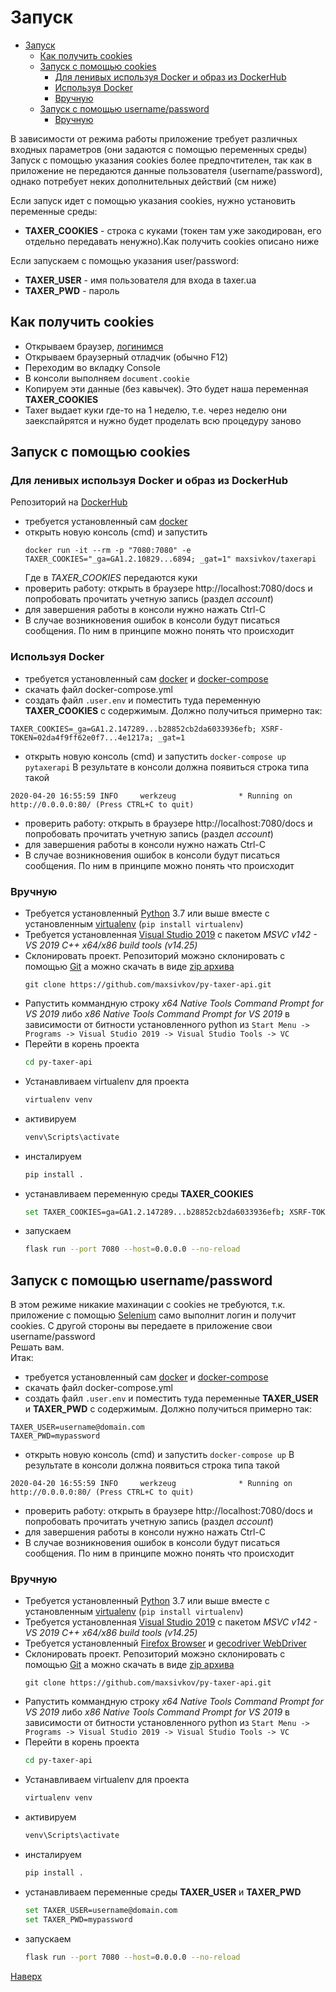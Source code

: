 # Запуск
- [Запуск](#запуск)
  - [Как получить cookies](#как-получить-cookies)
  - [Запуск с помощью cookies](#запуск-с-помощью-cookies)
    - [Для ленивых используя Docker и образ из DockerHub](#для-ленивых-используя-docker-и-образ-из-dockerhub)
    - [Используя Docker](#используя-docker)
    - [Вручную](#вручную)
  - [Запуск с помощью username/password](#запуск-с-помощью-usernamepassword)
    - [Вручную](#вручную-1)

В зависимости от режима работы приложение требует различных входных параметров (они задаются с помощью переменных среды)
Запуск с помощью указания cookies более предпочтителен, так как в приложение не передаются данные пользователя (username/password), однако потребует неких дополнительных действий (см ниже)

Если запуск идет с помощью указания cookies, нужно установить переменные среды:
* **TAXER_COOKIES** - строка с куками (токен там уже закодирован, его отдельно передавать ненужно).Как получить cookies описано ниже   

Если запускаем с помощью указания user/password:
* **TAXER_USER** - имя пользователя для входа в taxer.ua 
* **TAXER_PWD** - пароль

## Как получить cookies
* Открываем браузер, [логинимся](https://taxer.ua/login)
* Открываем браузерный отладчик (обычно F12)
* Переходим во вкладку Console
* В консоли выполняем `document.cookie`
* Копируем эти данные (без кавычек). Это будет наша переменная **TAXER_COOKIES**
* Taxer выдает куки где-то на 1 неделю, т.е. через неделю они заекспайрятся и нужно будет проделать всю процедуру заново

## Запуск с помощью cookies

### Для ленивых используя Docker и образ из DockerHub
Репозиторий на [DockerHub](https://hub.docker.com/repository/docker/maxsivkov/taxerapi)
- требуется установленный сам [docker](https://www.docker.com/)
- открыть новую консоль (cmd) и запустить
  ```
  docker run -it --rm -p "7080:7080" -e TAXER_COOKIES="_ga=GA1.2.10829...6894; _gat=1" maxsivkov/taxerapi
  ```
  Где в *TAXER_COOKIES* передаются куки
- проверить работу: открыть в браузере http://localhost:7080/docs и попробовать прочитать учетную запись (раздел *account*)
- для завершения работы в консоли нужно нажать Ctrl-C
- В случае возникновения ошибок в консоли будут писаться сообщения. По ним в принципе можно понять что происходит


### Используя Docker

- требуется установленный сам [docker](https://www.docker.com/) и [docker-compose](https://docs.docker.com/compose/install/)
- скачать файл docker-compose.yml
- создать файл `.user.env` и поместить туда переменную **TAXER_COOKIES** с содержимым. Должно получиться примерно так:
```env
TAXER_COOKIES=_ga=GA1.2.147289...b28852cb2da6033936efb; XSRF-TOKEN=02da4f9ff62e0f7...4e1217a; _gat=1
```
- открыть новую консоль (cmd) и запустить `docker-сompose up pytaxerapi`
В результате в консоли должна появиться строка типа такой
```log
2020-04-20 16:55:59 INFO     werkzeug              * Running on http://0.0.0.0:80/ (Press CTRL+C to quit)
```
- проверить работу: открыть в браузере http://localhost:7080/docs и попробовать прочитать учетную запись (раздел *account*)
- для завершения работы в консоли нужно нажать Ctrl-C
- В случае возникновения ошибок в консоли будут писаться сообщения. По ним в принципе можно понять что происходит

### Вручную
* Требуется установленный [Python](https://www.python.org/downloads/) 3.7 или выше вместе с установленным [virtualenv](https://virtualenv.pypa.io/en/latest/) (`pip install virtualenv`)
* Требуется установленная [Visual Studio 2019](https://visualstudio.microsoft.com/downloads/) с пакетом _MSVC v142 - VS 2019 C++ x64/x86 build tools (v14.25)_ 
* Cклонировать проект. Репозиторий можэно склонировать с помощью [Git](https://git-scm.com/download) а можно скачать в виде [zip архива](https://github.com/maxsivkov/py-taxer-api/archive/master.zip) 
    ```
    git clone https://github.com/maxsivkov/py-taxer-api.git
    ```
* Pапустить коммандную строку _x64 Native Tools Command Prompt for VS 2019_ либо _x86 Native Tools Command Prompt for VS 2019_ в зависимости от битности установленного python из `Start Menu -> Programs -> Visual Studio 2019 -> Visual Studio Tools -> VC` 
* Перейти в корень проекта
    ```bash
    cd py-taxer-api
    ```
* Устанавливаем virtualenv для проекта 
    ```bash
    virtualenv venv
    ```
* активируем 
    ```bash
    venv\Scripts\activate
    ```
* инсталируем
    ```bash
    pip install .
    ```
* устанавливаем переменную среды **TAXER_COOKIES**
    ```bash
    set TAXER_COOKIES=ga=GA1.2.147289...b28852cb2da6033936efb; XSRF-TOKEN=02da4f9ff62e0f7...4e1217a; _gat=1
    ```
* запускаем
    ```bash
    flask run --port 7080 --host=0.0.0.0 --no-reload
    ```

## Запуск с помощью username/password
В этом режиме никакие махинации с cookies не требуются, т.к. приложение с помощью [Selenium](https://www.selenium.dev/) само выполнит логин и получит cookies.
С другой стороны вы передаете в приложение свои username/password  
Решать вам.  
Итак:
- требуется установленный сам [docker](https://www.docker.com/) и [docker-compose](https://docs.docker.com/compose/install/)
- скачать файл docker-compose.yml
- создать файл `.user.env` и поместить туда переменные **TAXER_USER** и **TAXER_PWD** с содержимым. Должно получиться примерно так:
```env
TAXER_USER=username@domain.com
TAXER_PWD=mypassword
```
- открыть новую консоль (cmd) и запустить `docker-сompose up`
В результате в консоли должна появиться строка типа такой
```log
2020-04-20 16:55:59 INFO     werkzeug              * Running on http://0.0.0.0:80/ (Press CTRL+C to quit)
```
- проверить работу: открыть в браузере http://localhost:7080/docs и попробовать прочитать учетную запись (раздел *account*)
- для завершения работы в консоли нужно нажать Ctrl-C
- В случае возникновения ошибок в консоли будут писаться сообщения. По ним в принципе можно понять что происходит

### Вручную
* Требуется установленный [Python](https://www.python.org/downloads/) 3.7 или выше вместе с установленным [virtualenv](https://virtualenv.pypa.io/en/latest/) (`pip install virtualenv`)
* Требуется установленная [Visual Studio 2019](https://visualstudio.microsoft.com/downloads/) с пакетом _MSVC v142 - VS 2019 C++ x64/x86 build tools (v14.25)_ 
* Требуется установленный [Firefox Browser](https://www.mozilla.org/en-US/firefox/new/) и [gecodriver WebDriver](https://github.com/mozilla/geckodriver/releases)
* Cклонировать проект. Репозиторий можэно склонировать с помощью [Git](https://git-scm.com/download) а можно скачать в виде [zip архива](https://github.com/maxsivkov/py-taxer-api/archive/master.zip) 
    ```
    git clone https://github.com/maxsivkov/py-taxer-api.git
    ```
* Pапустить коммандную строку _x64 Native Tools Command Prompt for VS 2019_ либо _x86 Native Tools Command Prompt for VS 2019_ в зависимости от битности установленного python из `Start Menu -> Programs -> Visual Studio 2019 -> Visual Studio Tools -> VC` 
* Перейти в корень проекта
    ```bash
    cd py-taxer-api
    ```
* Устанавливаем virtualenv для проекта 
    ```bash
    virtualenv venv
    ```
* активируем 
    ```bash
    venv\Scripts\activate
    ```
* инсталируем
    ```bash
    pip install .
    ```
* устанавливаем переменные среды **TAXER_USER** и **TAXER_PWD**
    ```bash
    set TAXER_USER=username@domain.com
    set TAXER_PWD=mypassword
    ```
* запускаем
    ```bash
    flask run --port 7080 --host=0.0.0.0 --no-reload
    ```

<a href="#top">Наверх</a>
